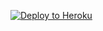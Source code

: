 
<p><a href="https://dashboard.heroku.com/new?template=https://github.com/cssf45634/fdsfhf.git"> <img src="https://www.herokucdn.com/deploy/button.svg" alt="Deploy to Heroku" /></a></p>
